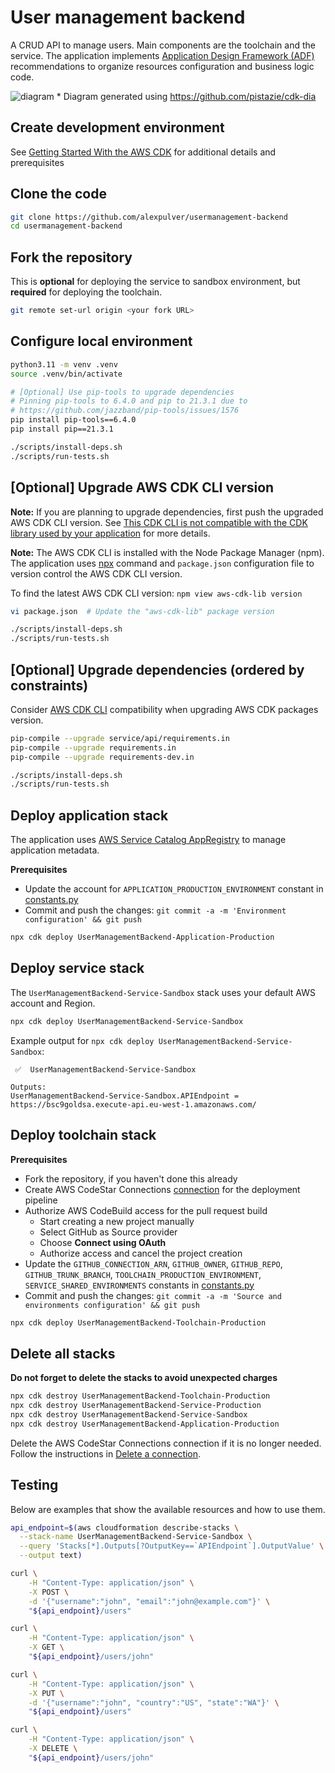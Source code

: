 # User management backend
A CRUD API to manage users. Main components are the toolchain and the service. The application implements [Application Design Framework (ADF)](https://applicationdesignframework.com/) recommendations to organize resources configuration and business logic code.

![diagram](https://github.com/alexpulver/usermanagement-backend/assets/4362270/774430b7-5315-44b0-9083-8d90d1a130a1)
\* Diagram generated using https://github.com/pistazie/cdk-dia

## Create development environment
See [Getting Started With the AWS CDK](https://docs.aws.amazon.com/cdk/latest/guide/getting_started.html)
for additional details and prerequisites

## Clone the code
```bash
git clone https://github.com/alexpulver/usermanagement-backend
cd usermanagement-backend
```

## Fork the repository
This is **optional** for deploying the service to sandbox environment, but 
**required** for deploying the toolchain.

```bash
git remote set-url origin <your fork URL>
```

## Configure local environment
```bash
python3.11 -m venv .venv
source .venv/bin/activate

# [Optional] Use pip-tools to upgrade dependencies
# Pinning pip-tools to 6.4.0 and pip to 21.3.1 due to
# https://github.com/jazzband/pip-tools/issues/1576
pip install pip-tools==6.4.0
pip install pip==21.3.1

./scripts/install-deps.sh
./scripts/run-tests.sh
```

## [Optional] Upgrade AWS CDK CLI version
**Note:** If you are planning to upgrade dependencies, first push the upgraded AWS CDK CLI version.
See [This CDK CLI is not compatible with the CDK library used by your application](https://docs.aws.amazon.com/cdk/api/v2/docs/aws-cdk-lib.pipelines-readme.html#this-cdk-cli-is-not-compatible-with-the-cdk-library-used-by-your-application) 
for more details.

**Note:** The AWS CDK CLI is installed with the Node Package Manager (npm). The application uses [npx](https://docs.npmjs.com/cli/v10/commands/npx) command and `package.json` configuration file to version control the AWS CDK CLI version.

To find the latest AWS CDK CLI version: `npm view aws-cdk-lib version`

```bash
vi package.json  # Update the "aws-cdk-lib" package version
```
```bash
./scripts/install-deps.sh
./scripts/run-tests.sh
```

## [Optional] Upgrade dependencies (ordered by constraints)
Consider [AWS CDK CLI](https://docs.aws.amazon.com/cdk/latest/guide/reference.html#versioning) compatibility 
when upgrading AWS CDK packages version.

```bash
pip-compile --upgrade service/api/requirements.in
pip-compile --upgrade requirements.in
pip-compile --upgrade requirements-dev.in
```
```bash
./scripts/install-deps.sh
./scripts/run-tests.sh
```

## Deploy application stack
The application uses [AWS Service Catalog AppRegistry](https://docs.aws.amazon.com/servicecatalog/latest/arguide/intro-app-registry.html) 
to manage application metadata.

**Prerequisites**
- Update the account for `APPLICATION_PRODUCTION_ENVIRONMENT` constant in [constants.py](constants.py)
- Commit and push the changes: `git commit -a -m 'Environment configuration' && git push`

```bash
npx cdk deploy UserManagementBackend-Application-Production
```

## Deploy service stack
The `UserManagementBackend-Service-Sandbox` stack uses your default AWS account and Region. 

```bash
npx cdk deploy UserManagementBackend-Service-Sandbox
```

Example output for `npx cdk deploy UserManagementBackend-Service-Sandbox`:
```text
 ✅  UserManagementBackend-Service-Sandbox

Outputs:
UserManagementBackend-Service-Sandbox.APIEndpoint = https://bsc9goldsa.execute-api.eu-west-1.amazonaws.com/
```

## Deploy toolchain stack

**Prerequisites**
- Fork the repository, if you haven't done this already
- Create AWS CodeStar Connections [connection](https://docs.aws.amazon.com/dtconsole/latest/userguide/welcome-connections.html)
  for the deployment pipeline
- Authorize AWS CodeBuild access for the pull request build
  - Start creating a new project manually
  - Select GitHub as Source provider
  - Choose **Connect using OAuth**
  - Authorize access and cancel the project creation
- Update the `GITHUB_CONNECTION_ARN`, `GITHUB_OWNER`, `GITHUB_REPO`, `GITHUB_TRUNK_BRANCH`,
  `TOOLCHAIN_PRODUCTION_ENVIRONMENT`, `SERVICE_SHARED_ENVIRONMENTS` constants in [constants.py](constants.py)
- Commit and push the changes: `git commit -a -m 'Source and environments configuration' && git push`

```bash
npx cdk deploy UserManagementBackend-Toolchain-Production
```

## Delete all stacks
**Do not forget to delete the stacks to avoid unexpected charges**
```bash
npx cdk destroy UserManagementBackend-Toolchain-Production
npx cdk destroy UserManagementBackend-Service-Production
npx cdk destroy UserManagementBackend-Service-Sandbox
npx cdk destroy UserManagementBackend-Application-Production
```

Delete the AWS CodeStar Connections connection if it is no longer needed. Follow the instructions
in [Delete a connection](https://docs.aws.amazon.com/dtconsole/latest/userguide/connections-delete.html).

## Testing
Below are examples that show the available resources and how to use them.

```bash
api_endpoint=$(aws cloudformation describe-stacks \
  --stack-name UserManagementBackend-Service-Sandbox \
  --query 'Stacks[*].Outputs[?OutputKey==`APIEndpoint`].OutputValue' \
  --output text)

curl \
    -H "Content-Type: application/json" \
    -X POST \
    -d '{"username":"john", "email":"john@example.com"}' \
    "${api_endpoint}/users"

curl \
    -H "Content-Type: application/json" \
    -X GET \
    "${api_endpoint}/users/john"

curl \
    -H "Content-Type: application/json" \
    -X PUT \
    -d '{"username":"john", "country":"US", "state":"WA"}' \
    "${api_endpoint}/users"

curl \
    -H "Content-Type: application/json" \
    -X DELETE \
    "${api_endpoint}/users/john"
```

